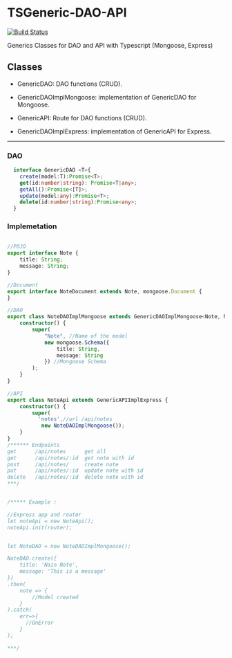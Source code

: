 # TSGeneric-DAO-API
[![Build Status](https://travis-ci.org/Eslem/TSGeneric-DAO-API.svg?branch=master)](https://travis-ci.org/Eslem/TSGeneric-DAO-API)

Generics Classes for DAO and API with Typescript (Mongoose, Express)

## Classes

- GenericDAO: DAO functions (CRUD).
- GenericDAOImplMongoose: implementation of GenericDAO for Mongoose.

- GenericAPI: Route for DAO functions (CRUD).
- GenericDAOImplExpress: implementation of GenericAPI for Express.
--------------------------------------------------------------------------------

### DAO

```typescript
  interface GenericDAO <T>{
    create(model:T):Promise<T>;
    get(id:number|string): Promise<T|any>;
    getAll():Promise<[T]>;
    update(model:any):Promise<T>;
    delete(id:number|string):Promise<any>;
  }
```

### Implemetation

```typescript

//POJO
export interface Note {
    title: String;
    message: String;
}

//Document
export interface NoteDocument extends Note, mongoose.Document {
}

//DAO
export class NoteDAOImplMongoose extends GenericDAOImplMongoose<Note, NoteDocument>{
    constructor() {
        super(
            "Note", //Name of the model
            new mongoose.Schema({
                title: String,
                message: String
            }) //Mongoose Schema
        );
    }
}

//API
export class NoteApi extends GenericAPIImplExpress {
    constructor() {
        super(
          'notes',//url /api/notes
           new NoteDAOImplMongoose());
    }
}
/****** Endpoints
get      /api/notes      get all
get      /api/notes/:id  get note with id
post     /api/notes/     create note
put      /api/notes/:id  update note with id
delete   /api/notes/:id  delete note with id
***/


/***** Example :

//Express app and router
let noteApi = new NoteApi();
noteApi.init(router);


let NoteDAO = new NoteDAOImplMongoose();

NoteDAO.create({
    title: 'Nain Note',
    message: 'This is a message'
})
.then(
    note => {
        //Model created
    }
).catch(
    err=>{
      //OnError
    }
);

***/
```
